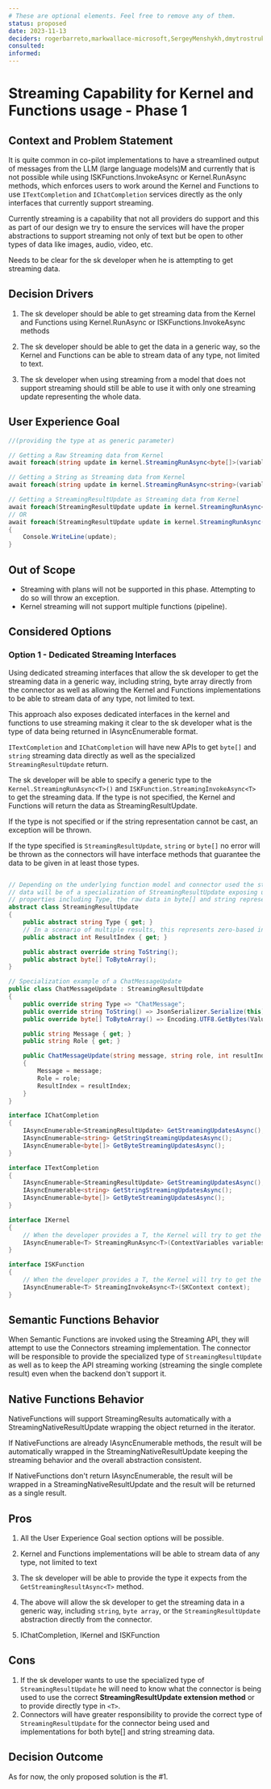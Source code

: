 ```yaml
---
# These are optional elements. Feel free to remove any of them.
status: proposed
date: 2023-11-13
deciders: rogerbarreto,markwallace-microsoft,SergeyMenshykh,dmytrostruk
consulted:
informed:
---
```


# Streaming Capability for Kernel and Functions usage - Phase 1

## Context and Problem Statement

It is quite common in co-pilot implementations to have a streamlined output of messages from the LLM (large language models)M and currently that is not possible while using ISKFunctions.InvokeAsync or Kernel.RunAsync methods, which enforces users to work around the Kernel and Functions to use `ITextCompletion` and `IChatCompletion` services directly as the only interfaces that currently support streaming.

Currently streaming is a capability that not all providers do support and this as part of our design we try to ensure the services will have the proper abstractions to support streaming not only of text but be open to other types of data like images, audio, video, etc.

Needs to be clear for the sk developer when he is attempting to get streaming data.

## Decision Drivers

1. The sk developer should be able to get streaming data from the Kernel and Functions using Kernel.RunAsync or ISKFunctions.InvokeAsync methods

2. The sk developer should be able to get the data in a generic way, so the Kernel and Functions can be able to stream data of any type, not limited to text.

3. The sk developer when using streaming from a model that does not support streaming should still be able to use it with only one streaming update representing the whole data.

## User Experience Goal

```csharp
//(providing the type at as generic parameter)

// Getting a Raw Streaming data from Kernel
await foreach(string update in kernel.StreamingRunAsync<byte[]>(variables, function))

// Getting a String as Streaming data from Kernel
await foreach(string update in kernel.StreamingRunAsync<string>(variables, function))

// Getting a StreamingResultUpdate as Streaming data from Kernel
await foreach(StreamingResultUpdate update in kernel.StreamingRunAsync<StreamingResultUpdate>(variables, function))
// OR
await foreach(StreamingResultUpdate update in kernel.StreamingRunAsync(variables, function)) // defaults to Generic above)
{
    Console.WriteLine(update);
}
```

## Out of Scope

- Streaming with plans will not be supported in this phase. Attempting to do so will throw an exception.
- Kernel streaming will not support multiple functions (pipeline).

## Considered Options

### Option 1 - Dedicated Streaming Interfaces

Using dedicated streaming interfaces that allow the sk developer to get the streaming data in a generic way, including string, byte array directly from the connector as well as allowing the Kernel and Functions implementations to be able to stream data of any type, not limited to text.

This approach also exposes dedicated interfaces in the kernel and functions to use streaming making it clear to the sk developer what is the type of data being returned in IAsyncEnumerable format.

`ITextCompletion` and `IChatCompletion` will have new APIs to get `byte[]` and `string` streaming data directly as well as the specialized `StreamingResultUpdate` return.

The sk developer will be able to specify a generic type to the `Kernel.StreamingRunAsync<T>()` and `ISKFunction.StreamingInvokeAsync<T>` to get the streaming data. If the type is not specified, the Kernel and Functions will return the data as StreamingResultUpdate.

If the type is not specified or if the string representation cannot be cast, an exception will be thrown.

If the type specified is `StreamingResultUpdate`, `string` or `byte[]` no error will be thrown as the connectors will have interface methods that guarantee the data to be given in at least those types.

```csharp

// Depending on the underlying function model and connector used the streaming
// data will be of a specialization of StreamingResultUpdate exposing useful
// properties including Type, the raw data in byte[] and string representation.
abstract class StreamingResultUpdate
{
    public abstract string Type { get; }
    // In a scenario of multiple results, this represents zero-based index of the result in the streaming sequence
    public abstract int ResultIndex { get; }

    public abstract override string ToString();
    public abstract byte[] ToByteArray();
}

// Specialization example of a ChatMessageUpdate
public class ChatMessageUpdate : StreamingResultUpdate
{
    public override string Type => "ChatMessage";
    public override string ToString() => JsonSerializer.Serialize(this);
    public override byte[] ToByteArray() => Encoding.UTF8.GetBytes(Value);

    public string Message { get; }
    public string Role { get; }

    public ChatMessageUpdate(string message, string role, int resultIndex = 0)
    {
        Message = message;
        Role = role;
        ResultIndex = resultIndex;
    }
}

interface IChatCompletion
{
    IAsyncEnumerable<StreamingResultUpdate> GetStreamingUpdatesAsync();
    IAsyncEnumerable<string> GetStringStreamingUpdatesAsync();
    IAsyncEnumerable<byte[]> GetByteStreamingUpdatesAsync();
}

interface ITextCompletion
{
    IAsyncEnumerable<StreamingResultUpdate> GetStreamingUpdatesAsync();
    IAsyncEnumerable<string> GetStringStreamingUpdatesAsync();
    IAsyncEnumerable<byte[]> GetByteStreamingUpdatesAsync();
}

interface IKernel
{
    // When the developer provides a T, the Kernel will try to get the streaming data as T
    IAsyncEnumerable<T> StreamingRunAsync<T>(ContextVariables variables, ISKFunction function);
}

interface ISKFunction
{
    // When the developer provides a T, the Kernel will try to get the streaming data as T
    IAsyncEnumerable<T> StreamingInvokeAsync<T>(SKContext context);
}
```

## Semantic Functions Behavior

When Semantic Functions are invoked using the Streaming API, they will attempt to use the Connectors streaming implementation. The connector will be responsible to provide the specialized type of `StreamingResultUpdate` as well as to keep the API streaming working (streaming the single complete result) even when the backend don't support it.

## Native Functions Behavior

NativeFunctions will support StreamingResults automatically with a StreamingNativeResultUpdate wrapping the object returned in the iterator.

If NativeFunctions are already IAsyncEnumerable methods, the result will be automatically wrapped in the StreamingNativeResultUpdate keeping the streaming behavior and the overall abstraction consistent.

If NativeFunctions don't return IAsyncEnumerable, the result will be wrapped in a StreamingNativeResultUpdate and the result will be returned as a single result.

## Pros

1. All the User Experience Goal section options will be possible.
2. Kernel and Functions implementations will be able to stream data of any type, not limited to text
3. The sk developer will be able to provide the type it expects from the `GetStreamingResultAsync<T>` method.
4. The above will allow the sk developer to get the streaming data in a generic way, including `string`, `byte array`, or the `StreamingResultUpdate` abstraction directly from the connector.

5. IChatCompletion, IKernel and ISKFunction

## Cons

1. If the sk developer wants to use the specialized type of `StreamingResultUpdate` he will need to know what the connector is being used to use the correct **StreamingResultUpdate extension method** or to provide directly type in `<T>`.
2. Connectors will have greater responsibility to provide the correct type of `StreamingResultUpdate` for the connector being used and implementations for both byte[] and string streaming data.

## Decision Outcome

As for now, the only proposed solution is the #1.
